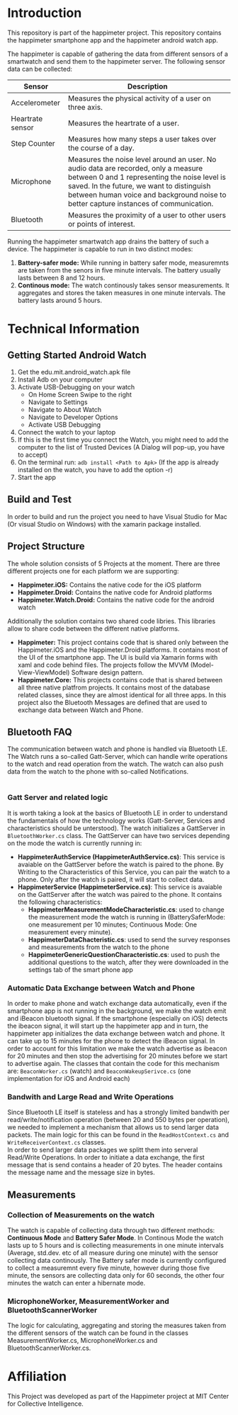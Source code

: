 # Introduction
This repository is part of the happimeter project. 
This repository contains the happimeter smartphone app and the happimeter android watch app. 

The happimeter is capable of gathering the data from different sensors of a smartwatch and send them to the happimeter server.
The following sensor data can be collected:

| Sensor | Description|
|---|---|
| Accelerometer | Measures the physical activity of a user on three axis. |
| Heartrate sensor | Measures the heartrate of a user. |
| Step Counter | Measures how many steps a user takes over the course of a day. |
| Microphone | Measures the noise level around an user. No audio data are recorded, only a measure between 0 and 1 representing the noise level is saved. In the future, we want to distinguish between human voice and background noise to better capture instances of communication. |
| Bluetooth | Measures the proximity of a user to other users or points of interest. |

Running the happimeter smartwatch app drains the battery of such a device. The happimeter is capable to run in two distinct modes:
1. <b>Battery-safer mode:</b> While running in battery safer mode, measuremnts are taken from the senors in five minute intervals. The battery usually lasts between 8 and 12 hours.
2. <b>Continous mode:</b> The watch continously takes sensor measurements. It aggregates and stores the taken measures in one minute intervals. The battery lasts around 5 hours.



# Technical Information

## Getting Started Android Watch

1. Get the edu.mit.android_watch.apk file
2. Install Adb on your computer
3. Activate USB-Debugging on your watch
   - On Home Screen Swipe to the right
   - Navigate to Settings
   - Navigate to About Watch
   - Navigate to Developer Options
   - Activate USB Debugging
4. Connect the watch to your laptop
5. If this is the first time you connect the Watch, you might need to add the computer to the list of Trusted Devices (A Dialog will pop-up, you have to accept)
6. On the terminal run: `adb install <Path to Apk>` (If the app is already installed on the watch, you have to add the option -r)
7. Start the app

## Build and Test
In order to build and run the project you need to have Visual Studio for Mac (Or visual Studio on Windows) with the xamarin package installed.

## Project Structure
The whole solution consists of 5 Projects at the moment. There are three different projects one for each platform we are supporting:
- <b>Happimeter.iOS:</b> Contains the native code for the iOS platform
- <b>Happimeter.Droid:</b> Contains the native code for Android platforms
- <b>Happimeter.Watch.Droid:</b> Contains the native code for the android watch

Additionally the solution contains two shared code libries. This libraries allow to share code between the different native platforms.
- <b>Happimeter:</b> This project contains code that is shared only between the Happimeter.iOS and the Happimeter.Droid platforms. It contains most of the UI of the smartphone app. The UI is build via Xamarin forms with xaml and code behind files. The projects follow the MVVM (Model-View-ViewModel) Software design pattern. 
- <b>Happimeter.Core:</b> This projects contains code that is shared between all three native platfrom projects. It contains most of the database related classes, since they are almost identical for all three apps. In this project also the Bluetooth Messages are defined that are used to exchange data between Watch and Phone.

## Bluetooth FAQ
The communication between watch and phone is handled via Bluetooth LE. The Watch runs a so-called Gatt-Server, which can handle write operations to the watch and read operation from the watch. The watch can also push data from the watch to the phone with so-called Notifications.  
<br>
### Gatt Server and related logic
It is worth taking a look at the basics of Bluetooth LE in order to understand the fundamentals of how the technology works (Gatt-Server, Services and characteristics should be unterstood).
The watch initializes a GattServer in `BluetoothWorker.cs` class. The GattServer can have two services depending on the mode the watch is currently running in:
- <b>HappimeterAuthService (HappimeterAuthService.cs)</b>: This service is avaiable on the GattServer before the watch is paired to the phone. By Writing to the Characteristics of this Service, you can pair the watch to a phone. Only after the watch is paired, it will start to collect data.
- <b>HappimeterService (HappimeterService.cs)</b>: This service is avaiable on the GattServer after the watch was paired to the phone. It contains  the following characteristics:
  - <b>HappimeterMeasurementModeCharacteristic.cs</b>: used to change the measurement mode the watch is running in (BatterySaferMode: one measurement per 10 minutes; Continuous Mode: One measurement every minute).
  - <b>HappimeterDataChacteristic.cs</b>: used to send the survey responses and measurements from the watch to the phone
  - <b>HappimeterGenericQuestionCharacteristic.cs</b>: used to push the additional questions to the watch, after they were downloaded in the settings tab of the smart phone app

### Automatic Data Exchange between Watch and Phone
In order to make phone and watch exchange data automatically, even if the smartphone app is not running in the background, we make the watch emit and iBeacon bluetooth signal. If the smartphone (especially on iOS) detects the ibeacon signal, it will start up the happimeter app and in turn, the happimeter app initializes the data exchange between watch and phone. It can take up to 15 minutes for the phone to detect the iBeacon signal. In order to account for this limitation we make the watch advertise as ibeacon for 20 minutes and then stop the advertising for 20 minutes before we start to advertise again. The classes that contain the code for this mechanism are: `BeaconWorker.cs` (watch) and `BeaconWakeupSerivce.cs` (one implementation for iOS and Android each)

### Bandwith and Large Read and Write Operations
Since Bluetooth LE itself is stateless and has a strongly limited bandwith per read/write/notification operation (between 20 and 550 bytes per operation), we needed to implement a mechanism that allows us to send larger data packets. The main logic for this can be found in the `ReadHostContext.cs` and `WriteReceiverContext.cs` classes. 
<br>
In order to send larger data packages we splitt them into serveral Read/Write Operations. In order to initiate a data exchange, the first message that is send contains a header of 20 bytes. The header contains the message name and the message size in bytes. 


## Measurements
### Collection of Measurements on the watch
The watch is capable of collecting data through two different methods: <b>Continuous Mode</b> and <b>Battery Safer Mode</b>. In Continous Mode the watch lasts up to 5 hours and is collecting measurements in one minute intervals (Average, std.dev. etc of all measure during one minute) with the sensor collecting data continously. The Battery safer mode is currently configured to collect a measuremnt every five minute, however during those five minute, the sensors are collecting data only for 60 seconds, the other four minutes the watch can enter a hibernate mode.

### MicrophoneWorker, MeasurementWorker and BluetoothScannerWorker
The logic for calculating, aggregating and storing the measures taken from the different sensors of the watch can be found in the classes MeasurementWorker.cs, MicrophoneWorker.cs and BluetoothScannerWorker.cs. 

# Affiliation
This Project was developed as part of the Happimeter project at MIT Center for Collective Intelligence.